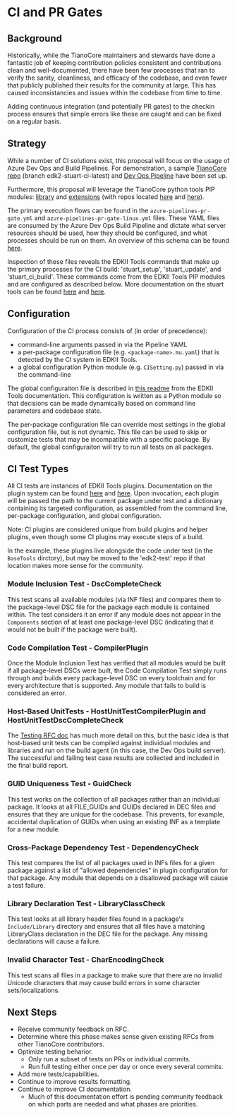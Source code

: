 # CI and PR Gates

## Background

Historically, while the TianoCore maintainers and stewards have done a fantastic job of keeping contribution policies consistent and contributions clean and well-documented, there have been few processes that ran to verify the sanity, cleanliness, and efficacy of the codebase, and even fewer that publicly published their results for the community at large. This has caused inconsistancies and issues within the codebase from time to time.  

Adding continuous integration (and potentially PR gates) to the checkin process ensures that simple errors like these are caught and can be fixed on a regular basis.

## Strategy

While a number of CI solutions exist, this proposal will focus on the usage of Azure Dev Ops and Build Pipelines. For demonstration, a sample [TianoCore repo](https://github.com/spbrogan/edk2-staging.git) (branch edk2-stuart-ci-latest) and [Dev Ops Pipeline](https://dev.azure.com/tianocore/edk2-ci-play/_build?definitionId=12) have been set up.

Furthermore, this proposal will leverage the TianoCore python tools PIP modules: [library](https://pypi.org/project/edk2-pytool-library/) and [extensions](https://pypi.org/project/edk2-pytool-extensions/) (with repos located [here](https://github.com/tianocore/edk2-pytool-library) and [here](https://github.com/tianocore/edk2-pytool-extensions)).

The primary execution flows can be found in the `azure-pipelines-pr-gate.yml` and `azure-pipelines-pr-gate-linux.yml` files. These YAML files are consumed by the Azure Dev Ops Build Pipeline and dictate what server resources should be used, how they should be configured, and what processes should be run on them. An overview of this schema can be found [here](https://docs.microsoft.com/en-us/azure/devops/pipelines/yaml-schema?view=azure-devops&tabs=schema).

Inspection of these files reveals the EDKII Tools commands that make up the primary processes for the CI build: 'stuart_setup', 'stuart_update', and 'stuart_ci_build'. These commands come from the EDKII Tools PIP modules and are configured as described below. More documentation on the stuart tools can be found [here](https://github.com/tianocore/edk2-pytool-extensions/blob/master/docs/using.md) and [here](https://github.com/tianocore/edk2-pytool-extensions/blob/master/docs/features/feature_invocables.md).

## Configuration

Configuration of the CI process consists of (in order of precedence):
* command-line arguments passed in via the Pipeline YAML
* a per-package configuration file (e.g. `<package-name>.mu.yaml`) that is detected by the CI system in EDKII Tools.
* a global configuration Python module (e.g. `CISetting.py`) passed in via the command-line

The global configuraiton file is described in [this readme](https://github.com/tianocore/edk2-pytool-extensions/blob/master/docs/usability/using_settings_manager.md) from the EDKII Tools documentation. This configuration is written as a Python module so that decisions can be made dynamically based on command line parameters and codebase state.

The per-package configuration file can override most settings in the global configuration file, but is not dynamic. This file can be used to skip or customize tests that may be incompatible with a specific package. By default, the global configuraiton will try to run all tests on all packages.

## CI Test Types

All CI tests are instances of EDKII Tools plugins. Documentation on the plugin system can be found [here](https://github.com/tianocore/edk2-pytool-extensions/blob/master/docs/usability/using_plugin_manager.md) and [here](https://github.com/tianocore/edk2-pytool-extensions/blob/master/docs/features/feature_plugin_manager.md). Upon invocation, each plugin will be passed the path to the current package under test and a dictionary containing its targeted configuration, as assembled from the command line, per-package configuration, and global configuration.

Note: CI plugins are considered unique from build plugins and helper plugins, even though some CI plugins may execute steps of a build.

In the example, these plugins live alongside the code under test (in the `BaseTools` dirctory), but may be moved to the 'edk2-test' repo if that location makes more sense for the community.

### Module Inclusion Test - DscCompleteCheck

This test scans all available modules (via INF files) and compares them to the package-level DSC file for the package each module is contained within. The test considers it an error if any module does not appear in the `Components` section of at least one package-level DSC (indicating that it would not be built if the package were built).

### Code Compilation Test - CompilerPlugin

Once the Module Inclusion Test has verified that all modules would be built if all package-level DSCs were built, the Code Compilation Test simply runs through and builds every package-level DSC on every toolchain and for every architecture that is supported. Any module that fails to build is considered an error.

### Host-Based UnitTests - HostUnitTestCompilerPlugin and HostUnitTestDscCompleteCheck

The [Testing RFC doc](Readme-Testing-RFC.md) has much more detail on this, but the basic idea is that host-based unit tests can be compiled against individual modules and libraries and run on the build agent (in this case, the Dev Ops build server). The successful and failing test case results are collected and included in the final build report.

### GUID Uniqueness Test - GuidCheck

This test works on the collection of all packages rather than an individual package. It looks at all FILE_GUIDs and GUIDs declared in DEC files and ensures that they are unique for the codebase. This prevents, for example, accidental duplication of GUIDs when using an existing INF as a template for a new module.

### Cross-Package Dependency Test - DependencyCheck

This test compares the list of all packages used in INFs files for a given package against a list of "allowed dependencies" in plugin configuration for that package. Any module that depends on a disallowed package will cause a test failure.

### Library Declaration Test - LibraryClassCheck

This test looks at all library header files found in a package's `Include/Library` directory and ensures that all files have a matching LibraryClass declaration in the DEC file for the package. Any missing declarations will cause a failure.

### Invalid Character Test - CharEncodingCheck

This test scans all files in a package to make sure that there are no invalid Unicode characters that may cause build errors in some character sets/localizations.

## Next Steps

* Receive community feedback on RFC.
* Determine where this phase makes sense given existing RFCs from other TianoCore contributors.
* Optimize testing beharior.
  * Only run a subset of tests on PRs or individual commits.
  * Run full testing either once per day or once every several commits.
* Add more tests/capabilities.
* Continue to improve results formatting.
* Continue to improve CI documentation.
  * Much of this documentation effort is pending community feedback on which parts are needed and what phases are priorities.
